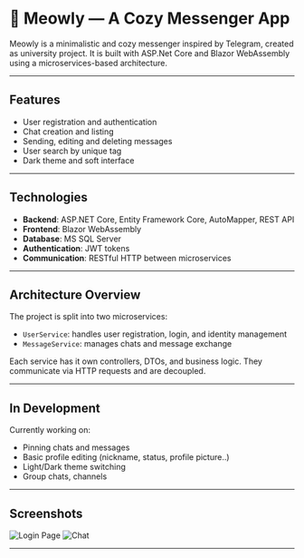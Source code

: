 # 🐾 Meowly — A Cozy Messenger App

Meowly is a minimalistic and cozy messenger inspired by Telegram, created as university project. It is built with ASP.Net Core and Blazor WebAssembly using a microservices-based architecture.

---

## Features

- User registration and authentication
- Chat creation and listing
- Sending, editing and deleting messages
- User search by unique tag
- Dark theme and soft interface

---

## Technologies

- **Backend**: ASP.NET Core, Entity Framework Core, AutoMapper, REST API
- **Frontend**: Blazor WebAssembly
- **Database**: MS SQL Server
- **Authentication**: JWT tokens
- **Communication**: RESTful HTTP between microservices

---

## Architecture Overview

The project is split into two microservices:
- `UserService`: handles user registration, login, and identity management
- `MessageService`: manages chats and message exchange
  
Each service has it own controllers, DTOs, and business logic. They communicate via HTTP requests and are decoupled.

---
## In Development
Currently working on:
- Pinning chats and messages
- Basic profile editing (nickname, status, profile picture..)
- Light/Dark theme switching
- Group chats, channels

---

## Screenshots

![Login Page](https://github.com/user-attachments/assets/2dddab88-aa9e-4781-bcda-d2368ed863ab)
![Chat](https://github.com/user-attachments/assets/8be3d7bd-2447-4fdd-8c40-d8c320e70949)

---
